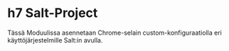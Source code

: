 # h7 Salt-Project
Tässä Moduulissa asennetaan Chrome-selain custom-konfiguraatiolla eri käyttöjärjestelmille Salt:in avulla. 
